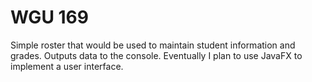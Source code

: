 # WGU 169
Simple roster that would be used to maintain student information and grades. Outputs data to the console. Eventually I plan to use JavaFX to
implement a user interface.
